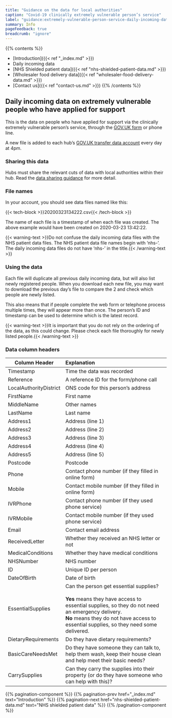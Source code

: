 ```yaml
---
title: "Guidance on the data for local authorities"
caption: "Covid-19 clinically extremely vulnerable person’s service"
label: "guidance:extremely-vulnerable-person-service-daily-incoming-data"
summary: Info
pageFeedback: true
breadcrumb: "ignore"
---
```


{{% contents %}}
- [Introduction]({{< ref "_index.md" >}})
- Daily incoming data
- [NHS Shielded patient data]({{< ref "nhs-shielded-patient-data.md" >}})
- [Wholesaler food delivery data]({{< ref "wholesaler-food-delivery-data.md" >}})
- [Contact us]({{< ref "contact-us.md" >}})
{{% /contents %}}

##  Daily incoming data on extremely vulnerable people who have applied for support

This is the data on people who have applied for support via the clinically extremely vulnerable person’s service, through the [GOV.UK form](https://www.gov.uk/coronavirus-extremely-vulnerable) or phone line. 

A new file is added to each hub’s [GOV.​UK transfer data account](https://transfer-coronavirus-data.service.gov.uk/) every day at 4pm.

### Sharing this data

Hubs must share the relevant cuts of data with local authorities within their hub. Read the [data sharing guidance](/) for more detail.

### File names
In your account, you should see data files named like this:

{{< tech-block >}}20200323134222.csv{{< /tech-block >}}

The name of each file is a timestamp of when each file was created. The above example would have been created on 2020-03-23 13:42:22.

{{< warning-text >}}Do not confuse the daily incoming data files with the NHS patient data files. The NHS patient data file names begin with ‘nhs-’. The daily incoming data files do not have ‘nhs-’ in the title.{{< /warning-text >}}

### Using the data

Each file will duplicate all previous daily incoming data, but will also list newly registered people. When you download each new file, you may want to download the previous day’s file to compare the 2 and check which people are newly listed.

This also means that if people complete the web form or telephone process multiple times, they will appear more than once. The person’s ID and timestamp can be used to determine which is the latest record.

{{< warning-text >}}It is important that you do not rely on the ordering of the data, as this could change. Please check each file thoroughly for newly listed people.{{< /warning-text >}}

### Data column headers

| Column Header | Explanation  |
| ------------- |:-------------|
| Timestamp     | Time the data was recorded |
| Reference     | A reference ID for the form/phone call |
| LocalAuthorityDistrict | ONS code for this person’s address |
| FirstName     | First name   |
| MiddleName | Other names |
| LastName | Last name |
| Address1 | Address (line 1) |
| Address2 | Address (line 2) |
| Address3 | Address (line 3) |
| Address4 | Address (line 4) |
| Address5 | Address (line 5) |
| Postcode | Postcode |
| Phone | Contact phone number (if they filled in online form) |
| Mobile | Contact mobile number (if they filled in online form) |
| IVRPhone | Contact phone number (if they used phone service) |
| IVRMobile | Contact mobile number (if they used phone service) |
| Email | Contact email address |
| ReceivedLetter | Whether they received an NHS letter or not |
| MedicalConditions | Whether they have medical conditions |
| NHSNumber | NHS number |
| ID | Unique ID per person |
| DateOfBirth | Date of birth |
| EssentialSupplies | Can the person get essential supplies?<br><br>**Yes** means they have access to essential supplies, so they do not need an emergency delivery.<br>**No** means they do not have access to essential supplies, so they need some delivered. |
| DietaryRequirements | Do they have dietary requirements? |
| BasicCareNeedsMet | Do they have someone they can talk to, help them wash, keep their house clean and help meet their basic needs? |
| CarrySupplies | Can they carry the supplies into their property (or do they have someone who can help with this)? |


{{% pagination-component %}}
{{% pagination-prev href="_index.md" text="Introduction" %}}
{{% pagination-next href="nhs-shielded-patient-data.md" text="NHS shielded patient data" %}}
{{% /pagination-component %}}